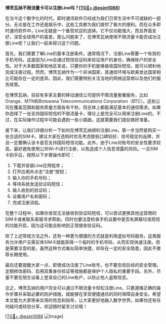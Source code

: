 **博茨瓦纳不限流量卡可以注册Line吗？[[TG💪+ @esim1088](https://t.me/s/esim1088)]**

在当今这个数字化的时代，即时通讯软件已经成为我们日常生活中不可或缺的一部分。无论是在工作还是娱乐中，这些工具都为我们提供了极大的便利。而在众多即时通讯软件中，Line无疑是一个备受欢迎的选择。它不仅功能强大，而且界面友好，深受全球用户的喜爱。那么问题来了，在博茨瓦纳使用不限流量卡能否成功注册Line呢？让我们一起来探讨这个问题。

首先，我们需要了解Line的基本注册条件。通常情况下，注册Line需要一个有效的手机号码。这是因为Line会通过短信验证码来验证用户的身份，确保账户的安全性。对于大多数国家和地区来说，只要你的手机能够接收国际短信，就可以顺利地完成注册过程。然而，博茨瓦纳作为一个非洲国家，其通信环境与欧美发达国家相比可能存在一定的差异。因此，我们需要特别关注当地的网络运营商以及他们的服务政策。

在博茨瓦纳，目前有多家主要的移动通信公司提供不限流量套餐服务，比如Orange、MTN和Botswana Telecommunications Corporation（BTC）。这些公司在覆盖范围和服务质量方面各有千秋，但总体上都能满足基本的通信需求。如果你选择了一张支持国际短信的不限流量卡，理论上是完全可以用来注册Line的。不过，在实际操作过程中可能会遇到一些小插曲，这就需要我们提前做好准备。

接下来，让我们详细分析一下如何在博茨瓦纳顺利注册Line。第一步当然是购买一张合适的SIM卡。建议大家在选购时优先考虑那些口碑较好、信号稳定的品牌，并且一定要确认该卡是否支持国际短信功能。此外，由于Line对账号的安全性要求较高，最好避免使用公共Wi-Fi进行注册，以免造成个人信息泄露的风险。一旦SIM卡到手后，按照以下步骤操作即可：

1. 下载并安装Line应用程序；
2. 打开应用并点击“注册”按钮；
3. 输入你的手机号码；
4. 等待系统发送验证码短信；
5. 输入收到的验证码；
6. 设置用户名和密码；
7. 完成注册流程。

在整个过程中，如果你发现无法接收到验证码短信，可以尝试更换其他运营商的SIM卡或者联系客服寻求帮助。同时也要注意检查手机设置中是否有屏蔽垃圾短信的功能开启，因为这可能会影响到正常接收验证码。

除了上述常规方法之外，还有一种更为便捷的方式就是利用虚拟号码服务。这类服务允许用户无需实体SIM卡就能获得一个临时的手机号码，从而实现快速注册。但是需要注意的是，虽然这种方式看似简单快捷，却存在一定的安全隐患，因此不推荐长期使用。

最后还要提醒大家一点，即使成功注册了Line账号，也不要忽视后续的安全管理。定期修改密码、启用双重身份验证等措施都是保护个人隐私的重要手段。另外，尽量不要在陌生设备上登录自己的Line账户，以防止他人盗取信息。

总之，博茨瓦纳的用户完全可以通过不限流量卡轻松注册Line。只要遵循正确的操作步骤并采取必要的防护措施，就能够在享受便捷通讯的同时保障自身安全。希望本文能为大家带来实用的信息和指导，让大家更好地融入数字世界。如果你还有任何疑问或经验分享，欢迎随时留言讨论哦！

[[TG💪+ @esim1088](https://t.me/s/esim1088) ![Image](https://i.postimg.cc/4NQfJmqS/Snipaste-2025-05-13-00-14-12.png)]